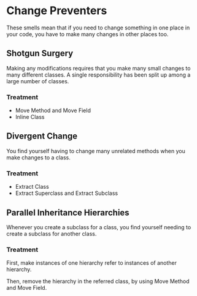 # Change Preventers

These smells mean that if you need to change something in one place in your code, you have to make many changes in other places too.

## Shotgun Surgery

Making any modifications requires that you make many small changes to many different classes. A single responsibility has been split up among a large number of classes.

### Treatment

* Move Method and Move Field
* Inline Class

## Divergent Change

You find yourself having to change many unrelated methods when you make changes to a class.

### Treatment

* Extract Class
* Extract Superclass and Extract Subclass

## Parallel Inheritance Hierarchies

Whenever you create a subclass for a class, you find yourself needing to create a subclass for another class.

### Treatment

First, make instances of one hierarchy refer to instances of another hierarchy.

Then, remove the hierarchy in the referred class, by using Move Method and Move Field.

